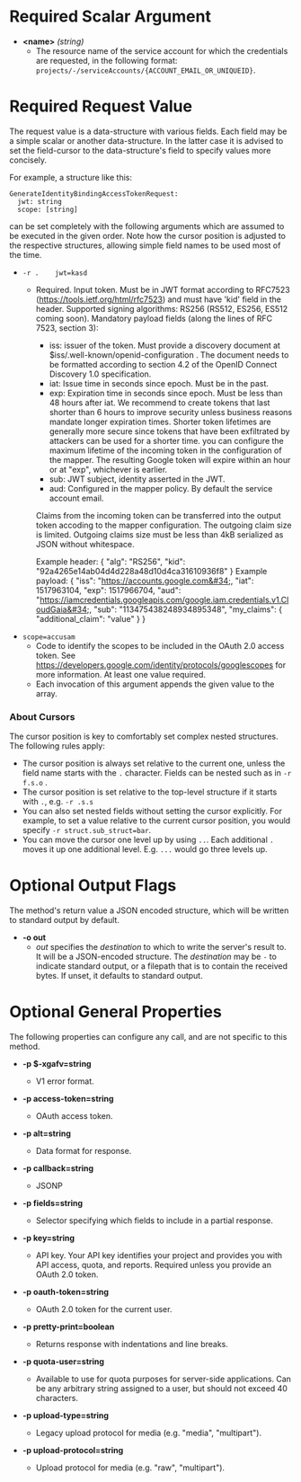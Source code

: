 
# Required Scalar Argument
* **&lt;name&gt;** *(string)*
    - The resource name of the service account for which the credentials
        are requested, in the following format:
        `projects/-/serviceAccounts/{ACCOUNT_EMAIL_OR_UNIQUEID}`.
# Required Request Value

The request value is a data-structure with various fields. Each field may be a simple scalar or another data-structure.
In the latter case it is advised to set the field-cursor to the data-structure's field to specify values more concisely.

For example, a structure like this:
```
GenerateIdentityBindingAccessTokenRequest:
  jwt: string
  scope: [string]

```

can be set completely with the following arguments which are assumed to be executed in the given order. Note how the cursor position is adjusted to the respective structures, allowing simple field names to be used most of the time.

* `-r .    jwt=kasd`
    - Required. Input token.
        Must be in JWT format according to
        RFC7523 (https://tools.ietf.org/html/rfc7523)
        and must have &#39;kid&#39; field in the header.
        Supported signing algorithms: RS256 (RS512, ES256, ES512 coming soon).
        Mandatory payload fields (along the lines of RFC 7523, section 3):
        - iss: issuer of the token. Must provide a discovery document at
               $iss/.well-known/openid-configuration . The document needs to be
               formatted according to section 4.2 of the OpenID Connect Discovery
               1.0 specification.
        - iat: Issue time in seconds since epoch. Must be in the past.
        - exp: Expiration time in seconds since epoch. Must be less than 48 hours
               after iat. We recommend to create tokens that last shorter than 6
               hours to improve security unless business reasons mandate longer
               expiration times. Shorter token lifetimes are generally more secure
               since tokens that have been exfiltrated by attackers can be used for
               a shorter time. you can configure the maximum lifetime of the
               incoming token in the configuration of the mapper.
               The resulting Google token will expire within an hour or at &#34;exp&#34;,
               whichever is earlier.
        - sub: JWT subject, identity asserted in the JWT.
        - aud: Configured in the mapper policy. By default the service account
               email.
        
        Claims from the incoming token can be transferred into the output token
        accoding to the mapper configuration. The outgoing claim size is limited.
        Outgoing claims size must be less than 4kB serialized as JSON without
        whitespace.
        
        Example header:
        {
          &#34;alg&#34;: &#34;RS256&#34;,
          &#34;kid&#34;: &#34;92a4265e14ab04d4d228a48d10d4ca31610936f8&#34;
        }
        Example payload:
        {
          &#34;iss&#34;: &#34;https://accounts.google.com&#34;,
          &#34;iat&#34;: 1517963104,
          &#34;exp&#34;: 1517966704,
          &#34;aud&#34;: &#34;https://iamcredentials.googleapis.com/google.iam.credentials.v1.CloudGaia&#34;,
          &#34;sub&#34;: &#34;113475438248934895348&#34;,
          &#34;my_claims&#34;: {
            &#34;additional_claim&#34;: &#34;value&#34;
          }
        }
* `scope=accusam`
    - Code to identify the scopes to be included in the OAuth 2.0 access token.
        See https://developers.google.com/identity/protocols/googlescopes for more
        information.
        At least one value required.
    - Each invocation of this argument appends the given value to the array.


### About Cursors

The cursor position is key to comfortably set complex nested structures. The following rules apply:

* The cursor position is always set relative to the current one, unless the field name starts with the `.` character. Fields can be nested such as in `-r f.s.o` .
* The cursor position is set relative to the top-level structure if it starts with `.`, e.g. `-r .s.s`
* You can also set nested fields without setting the cursor explicitly. For example, to set a value relative to the current cursor position, you would specify `-r struct.sub_struct=bar`.
* You can move the cursor one level up by using `..`. Each additional `.` moves it up one additional level. E.g. `...` would go three levels up.


# Optional Output Flags

The method's return value a JSON encoded structure, which will be written to standard output by default.

* **-o out**
    - *out* specifies the *destination* to which to write the server's result to.
      It will be a JSON-encoded structure.
      The *destination* may be `-` to indicate standard output, or a filepath that is to contain the received bytes.
      If unset, it defaults to standard output.
# Optional General Properties

The following properties can configure any call, and are not specific to this method.

* **-p $-xgafv=string**
    - V1 error format.

* **-p access-token=string**
    - OAuth access token.

* **-p alt=string**
    - Data format for response.

* **-p callback=string**
    - JSONP

* **-p fields=string**
    - Selector specifying which fields to include in a partial response.

* **-p key=string**
    - API key. Your API key identifies your project and provides you with API access, quota, and reports. Required unless you provide an OAuth 2.0 token.

* **-p oauth-token=string**
    - OAuth 2.0 token for the current user.

* **-p pretty-print=boolean**
    - Returns response with indentations and line breaks.

* **-p quota-user=string**
    - Available to use for quota purposes for server-side applications. Can be any arbitrary string assigned to a user, but should not exceed 40 characters.

* **-p upload-type=string**
    - Legacy upload protocol for media (e.g. &#34;media&#34;, &#34;multipart&#34;).

* **-p upload-protocol=string**
    - Upload protocol for media (e.g. &#34;raw&#34;, &#34;multipart&#34;).
